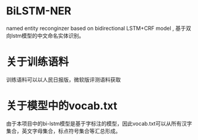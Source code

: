 # BiLSTM-NER
named entity reconginzer based on bidirectional LSTM+CRF model , 基于双向lstm模型的中文命名实体识别。

# 关于训练语料
训练语料可以以人民日报版，微软版评测语料获取

# 关于模型中的vocab.txt
由于本项目中的bi-lstm模型是基于字标注的模型，因此vocab.txt可以从所有汉字集合，英文字母集合，标点符号集合等汇总形成。
